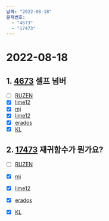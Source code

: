 ```yaml
---
날짜: "2022-08-18"
문제번호: 
  - "4673"
  - "17473"
---
```


# 2022-08-18

## 1. [4673](https://www.acmicpc.net/problem/4673) 셀프 넘버

- [ ] [RUZEN](./4673_RUZEN.md)
- [x] [lime12](./4673_lime12.md)
- [X] [mj](./4673_mj.md)
- [X] [lime12](./4673_lime12.md)
- [X] [erados](./4673_erados.md)
- [X] [KL](./4673_KL.md)

## 2. [17473](https://www.acmicpc.net/problem/17473) 재귀함수가 뭔가요?

- [ ] [RUZEN](./17473_RUZEN.md)
- [X] [mj](./17473_mj.md)
- [X] [lime12](./17473_lime12.md)
- [X] [erados](./17473_erados.md)
- [X] [KL](./17473_KL.md)

